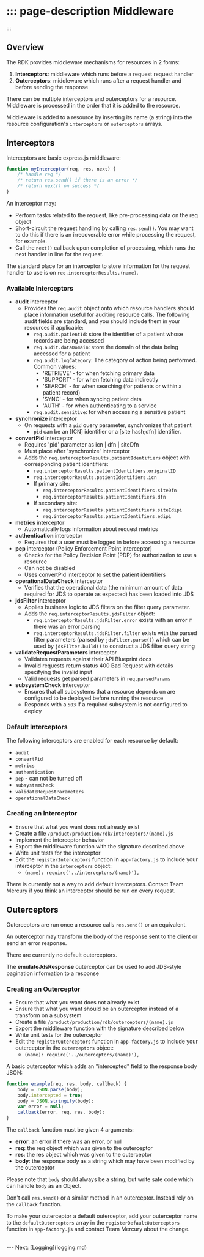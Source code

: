 ::: page-description
Middleware
==========
:::

## Overview
The RDK provides middleware mechanisms for resources in 2 forms:
 1. **Interceptors**: middleware which runs before a request request handler
 2. **Outerceptors**: middleware which runs after a request handler and before sending the response

There can be multiple interceptors and outerceptors for a resource. Middleware is processed in the order that it is added to the resource.

Middleware is added to a resource by inserting its name (a string) into the resource configuration's `interceptors` or `outerceptors` arrays.

## Interceptors
Interceptors are basic express.js middleware:
```JavaScript
function myInterceptor(req, res, next) {
    /* handle req */
    /* return res.send() if there is an error */
    /* return next() on success */
}
```
An interceptor may:
 * Perform tasks related to the request, like pre-processing data on the req object
 * Short-circuit the request handling by calling `res.send()`. You may want to do this if there is an irrecoverable error while processing the request, for example.
 * Call the `next()` callback upon completion of processing, which runs the next handler in line for the request.

The standard place for an interceptor to store information for the request handler to use is on `req.interceptorResults.(name)`.

### Available Interceptors
 * **audit** interceptor
    * Provides the `req.audit` object onto which resource handlers should place information useful for auditing resource calls. The following audit fields are standard, and you should include them in your resources if applicable:
        * `req.audit.patientId`: store the identifier of a patient whose records are being accessed
        * `req.audit.dataDomain`: store the domain of the data being accessed for a patient
        * `req.audit.logCategory`: The category of action being performed. Common values:
           * 'RETRIEVE' - for when fetching primary data
           * 'SUPPORT' - for when fetching data indirectly
           * 'SEARCH' - for when searching (for patients or within a patient record)
           * 'SYNC' - for when syncing patient data
           * 'AUTH' - for when authenticating to a service
        * `req.audit.sensitive`: for when accessing a sensitive patient
 * **synchronize** interceptor
    * On requests with a `pid` query parameter, synchronizes that patient
        * `pid` can be an [ICN] identifier or a [site hash;dfn] identifier.
 * **convertPid** interceptor
     * Requires 'pid' parameter as icn | dfn | siteDfn
     * Must place after 'synchronize' interceptor
     * Adds the `req.interceptorResults.patientIdentifiers` object with corresponding patient identifiers:
        * `req.interceptorResults.patientIdentifiers.originalID`
        * `req.interceptorResults.patientIdentifiers.icn`
        * If primary site:
            * `req.interceptorResults.patientIdentifiers.siteDfn`
            * `req.interceptorResults.patientIdentifiers.dfn`
        * If secondary site:
            * `req.interceptorResults.patientIdentifiers.siteEdipi`
            * `req.interceptorResults.patientIdentifiers.edipi`
 * **metrics** interceptor
    * Automatically logs information about request metrics
 * **authentication** interceptor
    * Requires that a user must be logged in before accessing a resource
 * **pep** interceptor (Policy Enforcement Point interceptor)
    * Checks for the Policy Decision Point (PDP) for authorization to use a resource
    * Can not be disabled
    * Uses convertPid interceptor to set the patient identifiers
 * **operationalDataCheck** interceptor
    * Verifies that the operational data (the minimum amount of data required for JDS to operate as expected) has been loaded into JDS
 * **jdsFilter** interceptor
    * Applies business logic to JDS filters on the filter query parameter.
    * Adds the `req.interceptorResults.jdsFilter` object:
        * `req.interceptorResults.jdsFilter.error` exists with an error if there was an error parsing
        * `req.interceptorResults.jdsFilter.filter` exists with the parsed filter parameters (parsed by `jdsFilter.parse()`) which can be used by `jdsFilter.build()` to construct a JDS filter query string
 * **validateRequestParameters** interceptor
     * Validates requests against their API Blueprint docs
     * Invalid requests return status 400 Bad Request with details specifying the invalid input
     * Valid requests get parsed parameters in `req.parsedParams`
 * **subsystemCheck** interceptor
    * Ensures that all subsystems that a resource depends on are configured to be deployed before running the resource
    * Responds with a `503` if a required subsystem is not configured to deploy

### Default Interceptors
The following interceptors are enabled for each resource by default:
 * `audit`
 * `convertPid`
 * `metrics`
 * `authentication`
 * `pep` - can not be turned off
 * `subsystemCheck`
 * `validateRequestParameters`
 * `operationalDataCheck`

### Creating an Interceptor
 * Ensure that what you want does not already exist
 * Create a file `/product/production/rdk/interceptors/(name).js`
 * Implement the interceptor behavior
 * Export the middleware function with the signature described above
 * Write unit tests for the interceptor
 * Edit the `registerInterceptors` function in `app-factory.js` to include your interceptor in the `interceptors` object:
    * `(name): require('../interceptors/(name)'),`

There is currently not a way to add default interceptors. Contact Team Mercury if you think an interceptor should be run on every request.

## Outerceptors
Outerceptors are run once a resource calls `res.send()` or an equivalent.

An outerceptor may transform the body of the response sent to the client or send an error response.

There are currently no default outerceptors.

The **emulateJdsResponse** outerceptor can be used to add JDS-style pagination information to a response

### Creating an Outerceptor
 * Ensure that what you want does not already exist
 * Ensure that what you want should be an outerceptor instead of a transform on a subsystem
 * Create a file `/product/production/rdk/outerceptors/(name).js`
 * Export the middleware function with the signature described below
 * Write unit tests for the outerceptor
 * Edit the `registerOuterceptors` function in `app-factory.js` to include your outerceptor in the `outerceptors` object:
    * `(name): require('../outerceptors/(name)'),`

A basic outerceptor which adds an "intercepted" field to the response body JSON:
```JavaScript
function example(req, res, body, callback) {
    body = JSON.parse(body);
    body.intercepted = true;
    body = JSON.stringify(body);
    var error = null;
    callback(error, req, res, body);
}
```

The `callback` function must be given 4 arguments:
 * **error**: an error if there was an error, or null
 * **req**: the req object which was given to the outerceptor
 * **res**: the res object which was given to the outerceptor
 * **body**: the response body as a string which may have been modified by the outerceptor

Please note that `body` should always be a string, but write safe code which can handle `body` as an Object.

Don't call `res.send()` or a similar method in an outerceptor. Instead rely on the `callback` function.

To make your outerceptor a default outerceptor, add your outerceptor name to the `defaultOuterceptors` array in the `registerDefaultOuterceptors` function in `app-factory.js` and contact Team Mercury about the change.

<br />
---
Next: [Logging](logging.md)
